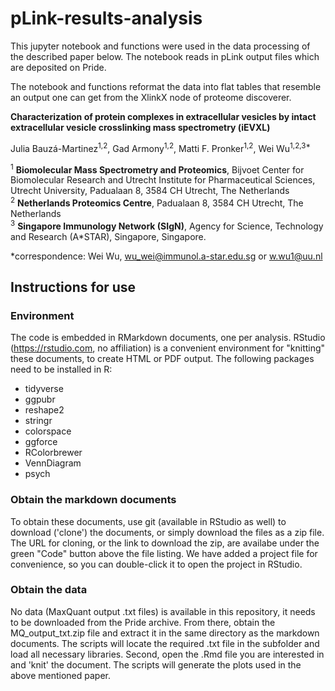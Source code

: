 # pLink-results-analysis

This jupyter notebook and functions were used in the data processing of the described paper below. The notebook reads in pLink output files which are deposited on Pride.

The notebook and functions reformat the data into flat tables that resemble an output one can get from the XlinkX node of proteome discoverer.

**Characterization of protein complexes in extracellular vesicles by intact extracellular vesicle crosslinking mass spectrometry (iEVXL)**

Julia Bauzá-Martinez<sup>1,2</sup>, Gad Armony<sup>1,2</sup>, Matti F. Pronker<sup>1,2</sup>, Wei Wu<sup>1,2,3*</sup>

<sup>1</sup> **Biomolecular Mass Spectrometry and Proteomics**, Bijvoet Center for Biomolecular Research and Utrecht Institute for Pharmaceutical Sciences, Utrecht University, Padualaan 8, 3584 CH Utrecht, The Netherlands\
<sup>2</sup> **Netherlands Proteomics Centre**, Padualaan 8, 3584 CH Utrecht, The Netherlands\
<sup>3</sup> **Singapore Immunology Network (SIgN)**, Agency for Science, Technology and Research (A*STAR), Singapore, Singapore.

\*correspondence: Wei Wu, wu_wei@immunol.a-star.edu.sg or w.wu1@uu.nl  



## Instructions for use

### Environment
The code is embedded in RMarkdown documents, one per analysis. RStudio (https://rstudio.com, no affiliation) is a convenient environment for "knitting" these documents, to create HTML or PDF output. The following packages need to be installed in R:

* tidyverse
* ggpubr
* reshape2
* stringr
* colorspace
* ggforce
* RColorbrewer
* VennDiagram
* psych

### Obtain the markdown documents
To obtain these documents, use git (available in RStudio as well) to download ('clone') the documents, or simply download the files as a zip file. The URL for cloning, or the link to download the zip, are availabe under the green "Code" button above the file listing.
We have added a project file for convenience, so you can double-click it to open the project in RStudio.

### Obtain the data
No data (MaxQuant output .txt files) is available in this repository, it needs to be downloaded from the Pride archive.
From there, obtain the MQ_output_txt.zip file and extract it in the same directory as the markdown documents. The scripts will locate the required .txt file in the subfolder and load all necessary libraries.
Second, open the .Rmd file you are interested in and 'knit' the document. The scripts will generate the plots used in the above mentioned paper. 
